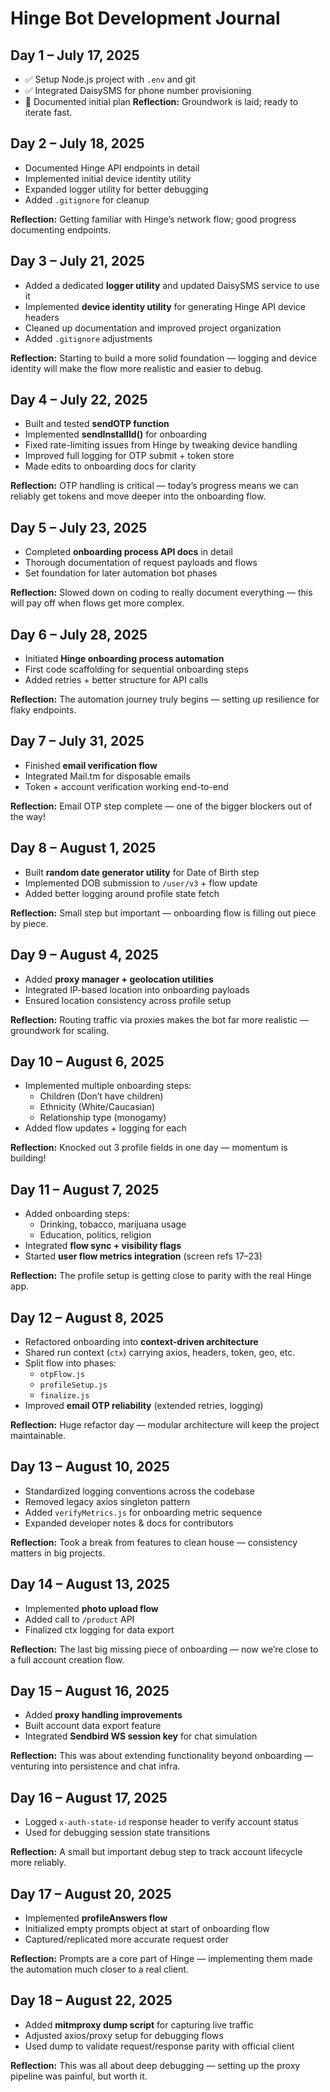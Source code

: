 # Hinge Bot Development Journal

## Day 1 – July 17, 2025
- ✅ Setup Node.js project with `.env` and git
- ✅ Integrated DaisySMS for phone number provisioning
- 📝 Documented initial plan
**Reflection:** Groundwork is laid; ready to iterate fast.

## Day 2 – July 18, 2025
- Documented Hinge API endpoints in detail  
- Implemented initial device identity utility  
- Expanded logger utility for better debugging  
- Added `.gitignore` for cleanup

**Reflection:** Getting familiar with Hinge’s network flow; good progress documenting endpoints.

## Day 3 – July 21, 2025
- Added a dedicated **logger utility** and updated DaisySMS service to use it  
- Implemented **device identity utility** for generating Hinge API device headers  
- Cleaned up documentation and improved project organization  
- Added `.gitignore` adjustments  

**Reflection:** Starting to build a more solid foundation — logging and device identity will make the flow more realistic and easier to debug.

## Day 4 – July 22, 2025
- Built and tested **sendOTP function**  
- Implemented **sendInstallId()** for onboarding  
- Fixed rate-limiting issues from Hinge by tweaking device handling  
- Improved full logging for OTP submit + token store  
- Made edits to onboarding docs for clarity  

**Reflection:** OTP handling is critical — today’s progress means we can reliably get tokens and move deeper into the onboarding flow.

## Day 5 – July 23, 2025
- Completed **onboarding process API docs** in detail  
- Thorough documentation of request payloads and flows  
- Set foundation for later automation bot phases  

**Reflection:** Slowed down on coding to really document everything — this will pay off when flows get more complex.

## Day 6 – July 28, 2025
- Initiated **Hinge onboarding process automation**  
- First code scaffolding for sequential onboarding steps  
- Added retries + better structure for API calls  

**Reflection:** The automation journey truly begins — setting up resilience for flaky endpoints.

## Day 7 – July 31, 2025
- Finished **email verification flow**  
- Integrated Mail.tm for disposable emails  
- Token + account verification working end-to-end  

**Reflection:** Email OTP step complete — one of the bigger blockers out of the way!

## Day 8 – August 1, 2025
- Built **random date generator utility** for Date of Birth step  
- Implemented DOB submission to `/user/v3` + flow update  
- Added better logging around profile state fetch  

**Reflection:** Small step but important — onboarding flow is filling out piece by piece.

## Day 9 – August 4, 2025
- Added **proxy manager + geolocation utilities**  
- Integrated IP-based location into onboarding payloads  
- Ensured location consistency across profile setup  

**Reflection:** Routing traffic via proxies makes the bot far more realistic — groundwork for scaling.

## Day 10 – August 6, 2025
- Implemented multiple onboarding steps:
  - Children (Don’t have children)  
  - Ethnicity (White/Caucasian)  
  - Relationship type (monogamy)  
- Added flow updates + logging for each  

**Reflection:** Knocked out 3 profile fields in one day — momentum is building!

## Day 11 – August 7, 2025
- Added onboarding steps:
  - Drinking, tobacco, marijuana usage  
  - Education, politics, religion  
- Integrated **flow sync + visibility flags**  
- Started **user flow metrics integration** (screen refs 17–23)  

**Reflection:** The profile setup is getting close to parity with the real Hinge app.

## Day 12 – August 8, 2025
- Refactored onboarding into **context-driven architecture**  
- Shared run context (`ctx`) carrying axios, headers, token, geo, etc.  
- Split flow into phases:
  - `otpFlow.js`  
  - `profileSetup.js`  
  - `finalize.js`  
- Improved **email OTP reliability** (extended retries, logging)  

**Reflection:** Huge refactor day — modular architecture will keep the project maintainable.

## Day 13 – August 10, 2025
- Standardized logging conventions across the codebase  
- Removed legacy axios singleton pattern  
- Added `verifyMetrics.js` for onboarding metric sequence  
- Expanded developer notes & docs for contributors  

**Reflection:** Took a break from features to clean house — consistency matters in big projects.

## Day 14 – August 13, 2025
- Implemented **photo upload flow**  
- Added call to `/product` API  
- Finalized ctx logging for data export  

**Reflection:** The last big missing piece of onboarding — now we’re close to a full account creation flow.

## Day 15 – August 16, 2025
- Added **proxy handling improvements**  
- Built account data export feature  
- Integrated **Sendbird WS session key** for chat simulation  

**Reflection:** This was about extending functionality beyond onboarding — venturing into persistence and chat infra.

## Day 16 – August 17, 2025
- Logged `x-auth-state-id` response header to verify account status  
- Used for debugging session state transitions  

**Reflection:** A small but important debug step to track account lifecycle more reliably.

## Day 17 – August 20, 2025
- Implemented **profileAnswers flow**  
- Initialized empty prompts object at start of onboarding flow  
- Captured/replicated more accurate request order  

**Reflection:** Prompts are a core part of Hinge — implementing them made the automation much closer to a real client.

## Day 18 – August 22, 2025
- Added **mitmproxy dump script** for capturing live traffic  
- Adjusted axios/proxy setup for debugging flows  
- Used dump to validate request/response parity with official client  

**Reflection:** This was all about deep debugging — setting up the proxy pipeline was painful, but worth it.